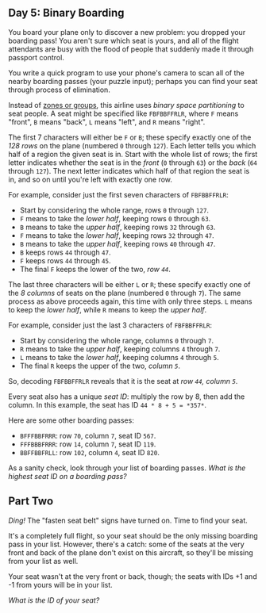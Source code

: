 Day 5: Binary Boarding
----------------------

You board your plane only to discover a new problem: you dropped your boarding pass! You aren't sure which seat is yours, and all of the flight attendants are busy with the flood of people that suddenly made it through passport control.


You write a quick program to use your phone's camera to scan all of the nearby boarding passes (your puzzle input); perhaps you can find your seat through process of elimination.


Instead of [zones or groups](https://www.youtube.com/watch?v=oAHbLRjF0vo), this airline uses *binary space partitioning* to seat people. A seat might be specified like `FBFBBFFRLR`, where `F` means "front", `B` means "back", `L` means "left", and `R` means "right".


The first 7 characters will either be `F` or `B`; these specify exactly one of the *128 rows* on the plane (numbered `0` through `127`). Each letter tells you which half of a region the given seat is in. Start with the whole list of rows; the first letter indicates whether the seat is in the *front* (`0` through `63`) or the *back* (`64` through `127`). The next letter indicates which half of that region the seat is in, and so on until you're left with exactly one row.


For example, consider just the first seven characters of `FBFBBFFRLR`:


* Start by considering the whole range, rows `0` through `127`.
* `F` means to take the *lower half*, keeping rows `0` through `63`.
* `B` means to take the *upper half*, keeping rows `32` through `63`.
* `F` means to take the *lower half*, keeping rows `32` through `47`.
* `B` means to take the *upper half*, keeping rows `40` through `47`.
* `B` keeps rows `44` through `47`.
* `F` keeps rows `44` through `45`.
* The final `F` keeps the lower of the two, *row `44`*.


The last three characters will be either `L` or `R`; these specify exactly one of the *8 columns* of seats on the plane (numbered `0` through `7`). The same process as above proceeds again, this time with only three steps. `L` means to keep the *lower half*, while `R` means to keep the *upper half*.


For example, consider just the last 3 characters of `FBFBBFFRLR`:


* Start by considering the whole range, columns `0` through `7`.
* `R` means to take the *upper half*, keeping columns `4` through `7`.
* `L` means to take the *lower half*, keeping columns `4` through `5`.
* The final `R` keeps the upper of the two, *column `5`*.


So, decoding `FBFBBFFRLR` reveals that it is the seat at *row `44`, column `5`*.


Every seat also has a unique *seat ID*: multiply the row by 8, then add the column. In this example, the seat has ID `44 * 8 + 5 = *357*`.


Here are some other boarding passes:


* `BFFFBBFRRR`: row `70`, column `7`, seat ID `567`.
* `FFFBBBFRRR`: row `14`, column `7`, seat ID `119`.
* `BBFFBBFRLL`: row `102`, column `4`, seat ID `820`.


As a sanity check, look through your list of boarding passes. *What is the highest seat ID on a boarding pass?*


Part Two
--------

*Ding!* The "fasten seat belt" signs have turned on. Time to find your seat.


It's a completely full flight, so your seat should be the only missing boarding pass in your list. However, there's a catch: some of the seats at the very front and back of the plane don't exist on this aircraft, so they'll be missing from your list as well.


Your seat wasn't at the very front or back, though; the seats with IDs +1 and -1 from yours will be in your list.


*What is the ID of your seat?*


